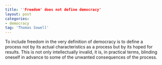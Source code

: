 ```yaml
---
title: ''Freedom' does not define democracy'
layout: post
categories:
- democracy
tag: 'Thomas Sowell'
---
```


To include freedom in the very definition of democracy is to define a process not by its actual characteristics as a process but by its hoped for results. This is not only intellectually invalid, it is, in practical terms, blinding oneself in advance to some of the unwanted consequences of the process.